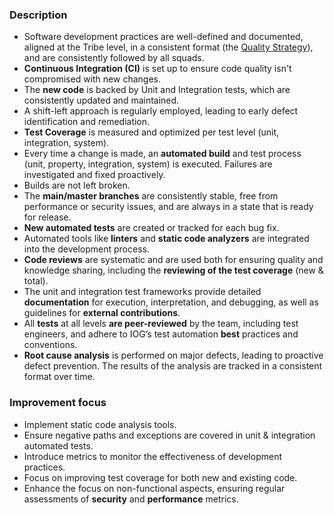 ### Description

-   Software development practices are well-defined and documented, aligned at the Tribe level, in a consistent format (the [Quality Strategy](/docs/quality-strategy/understanding-quality-strategy)), and are consistently followed by all squads.
-   **Continuous Integration (CI)** is set up to ensure code quality isn't compromised with new changes.
-   The **new code** is backed by Unit and Integration tests, which are consistently updated and maintained.
-   A shift-left approach is regularly employed, leading to early defect identification and remediation.
-   **Test Coverage** is measured and optimized per test level (unit, integration, system).
-   Every time a change is made, an **automated build** and test process (unit, property, integration, system) is executed. Failures are investigated and fixed proactively.
-   Builds are not left broken.
-   The **main/master branches** are consistently stable, free from performance or security issues, and are always in a state that is ready for release.
-   **New automated tests** are created or tracked for each bug fix.
-   Automated tools like **linters** and **static code analyzers** are integrated into the development process.
-   **Code reviews** are systematic and are used both for ensuring quality and knowledge sharing, including the **reviewing of the test coverage** (new & total).
-   The unit and integration test frameworks provide detailed **documentation** for execution, interpretation, and debugging, as well as guidelines for **external contributions**.
-   All **tests** at all levels **are peer-reviewed** by the team, including test engineers, and adhere to IOG’s test automation **best** practices and conventions.
-   **Root cause analysis** is performed on major defects, leading to proactive defect prevention. The results of the analysis are tracked in a consistent format over time.

### Improvement focus

-   Implement static code analysis tools.
-   Ensure negative paths and exceptions are covered in unit & integration automated tests.
-   Introduce metrics to monitor the effectiveness of development practices.
-   Focus on improving test coverage for both new and existing code.
-   Enhance the focus on non-functional aspects, ensuring regular assessments of **security** and **performance** metrics.
